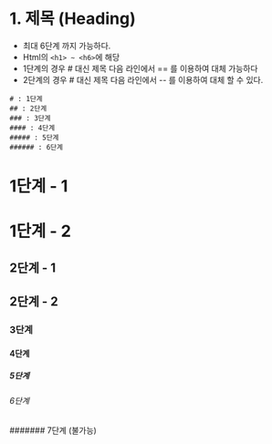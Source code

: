 # 1. 제목 (Heading)
* 최대 6단계 까지 가능하다.
* Html의 `<h1> ~ <h6>`에 해당 
* 1단계의 경우 # 대신 제목 다음 라인에서 == 를 이용하여 대체 가능하다
* 2단계의 경우 # 대신 제목 다음 라인에서 -- 를 이용하여 대체 할 수 있다.

```
# : 1단계
## : 2단계
### : 3단계
#### : 4단계
##### : 5단계
###### : 6단계
```

# 1단계 - 1
1단계 - 2
==
## 2단계 - 1
2단계 - 2
--
### 3단계
#### 4단계
##### 5단계
###### 6단계
####### 7단계 (불가능)





